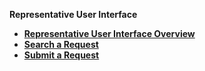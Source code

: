 
<strong>Representative User Interface<strong>
<ul>
<li><a href="/articles/DPM/03_Representantive_User_Interface/01_Representative_User_Interface_Overview.md">Representative User Interface Overview</a></li>
<li><a href="/articles/DPM/03_Representantive_User_Interface/02_Representative_User_Interface_Search.md">Search a Request</li>
<li><a href="/articles/DPM/03_Representantive_User_Interface/03_Representative_User_Interface_Submit.md">Submit a Request</li>

</ul>
